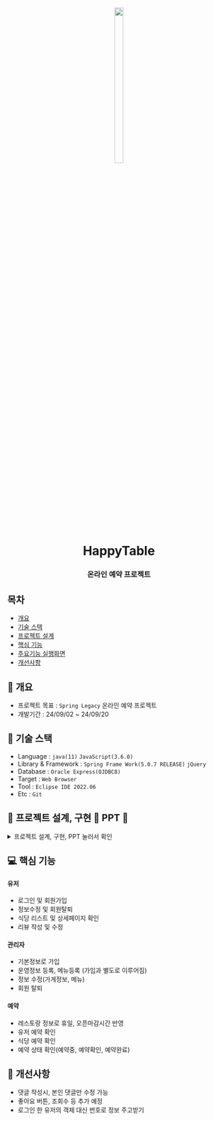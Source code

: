<h1 align='center'> <img src="https://github.com/user-attachments/assets/37e695aa-3dbb-4cde-9514-0f24851a87d6" width="20%" height="30%"> </h1>



<h1  align='center'>HappyTable</h1>
<h3 align='center'> 온라인 예약 프로젝트 </h3>



## 목차
- [개요](https://github.com//poty7877/SpringProject#-개요)
- [기술 스택](https://github.com//poty7877/SpringProject#-기술-스택)
- [프로젝트 설계](https://github.com//poty7877/SpringProject#프로젝트-설계)
- [핵심 기능](https://github.com//poty7877/SpringProject#-핵심-기능)
- [주요기능 실행화면](https://github.com//poty7877/SpringProject#-주요기능-실행화면)
- [개선사항](https://github.com//poty7877/SpringProject#-개선사항)
  


## 🚩 개요
- 프로젝트 목표 : `Spring Legacy` 온라인 예약 프로젝트
- 개발기간 : 24/09/02 ~ 24/09/20



## 🔧 기술 스택
- Language : `java(11)` `JavaScript(3.6.0)`
- Library & Framework : `Spring Frame Work(5.0.7 RELEASE)` `jQuery`
- Database : `Oracle Express(OJDBC8)`
- Target : `Web Browser`
- Tool : `Eclipse IDE 2022.06`
- Etc : `Git`

## 👾 프로젝트 설계, 구현 📂 PPT 📂

<details><summary>프로젝트 설계, 구현, PPT 눌러서 확인</summary>   
<div align="center">   

![image](https://github.com/user-attachments/assets/83a867f2-3300-4a24-a799-dc80444bb606)
![image](https://github.com/user-attachments/assets/bd08a1f6-96c8-480d-9d60-b600cf1cd990)
![image](https://github.com/user-attachments/assets/1e00026b-f50b-4de1-a1cb-2093669dcc23)
![image](https://github.com/user-attachments/assets/93b6e6d1-2f2f-46aa-b744-942c18f75be2)
![image](https://github.com/user-attachments/assets/0d27e29f-83c2-4279-a7a9-39e13833a00c)
![image](https://github.com/user-attachments/assets/b39ddf28-4687-4c03-a680-b87baf14ebf6)
![image](https://github.com/user-attachments/assets/459f17bd-d4d7-4888-ada4-7aaeee346b6d)
![image](https://github.com/user-attachments/assets/9f35a4d2-08ed-48eb-911b-c184225b41ac)
![image](https://github.com/user-attachments/assets/13d30aa8-29bc-4896-9089-929746000c9e)
![image](https://github.com/user-attachments/assets/db902e1c-1931-4f31-8f75-647bec0cd13f)
![image](https://github.com/user-attachments/assets/462eedd7-ae63-4411-9a61-5645bbda1ec2)
![image](https://github.com/user-attachments/assets/8f5d9ca3-d785-413d-9104-3e095f834918)
![image](https://github.com/user-attachments/assets/0d4f25f8-943d-43ae-9855-9da72c123815)
![image](https://github.com/user-attachments/assets/b9abf2ba-79e3-470d-87c8-0d3bee26c4c8)
![image](https://github.com/user-attachments/assets/596b6c81-7288-4d23-9f3e-27e47baf1b7a)
![image](https://github.com/user-attachments/assets/c92f5341-4c61-434f-b5ce-566ccd6590b7)
![image](https://github.com/user-attachments/assets/009d9191-7dc7-4993-8568-6f89b70aed74)
![image](https://github.com/user-attachments/assets/5c616f4f-d101-458d-9f74-44c08fbf1938)
![image](https://github.com/user-attachments/assets/f765d875-b3f7-4689-9be2-619323908828)
![image](https://github.com/user-attachments/assets/ed227248-15b6-4a09-8937-49bedcc77ff9)
![image](https://github.com/user-attachments/assets/b0e718c3-e90e-4093-9929-af6878d5a591)
![image](https://github.com/user-attachments/assets/18ac5308-a28d-460e-98d1-3718acb5fd13)
![image](https://github.com/user-attachments/assets/be040404-4401-4a37-a21e-e3a84ca41312)
![image](https://github.com/user-attachments/assets/448da77c-77fc-4c4e-b9bf-88bb60d0fa1d)
![image](https://github.com/user-attachments/assets/1d2319e2-c7d6-47b4-9ea1-04e87395d8bd)
![image](https://github.com/user-attachments/assets/e7cf0aab-d5b0-49a8-ac77-5f898463cca9)
![image](https://github.com/user-attachments/assets/e7c741c9-b9a1-423c-a9a1-47797eaf1080)
![image](https://github.com/user-attachments/assets/41fa782f-bd3b-4f5d-8d69-56f1d3ed8ab7)
![image](https://github.com/user-attachments/assets/92dbfa94-16b7-47d4-b1fa-ed5a24b36f6d)
![image](https://github.com/user-attachments/assets/d25dae2a-89fa-44da-a561-ac86d349b540)
![image](https://github.com/user-attachments/assets/57a9bd6e-4fd9-4e18-9bb7-fafd0747a4bc)
![image](https://github.com/user-attachments/assets/159c6881-fc01-4fc6-8575-7d0db5f98f50)
![image](https://github.com/user-attachments/assets/2c6b6dd9-6a67-47da-8c29-ef4a144f393d)
![image](https://github.com/user-attachments/assets/53e4ec9b-8ade-4923-b187-e92952cecbf1)









</div>            
</details>

## 💻 핵심 기능



#### 유저
- 로그인 및 회원가입
- 정보수정 및 회원탈퇴
- 식당 리스트 및 상세페이지 확인
- 리뷰 작성 및 수정

#### 관리자
- 기본정보로 가입
- 운영정보 등록, 메뉴등록 (가입과 별도로 이루어짐) 
- 정보 수정(가게정보, 메뉴)
- 회원 탈퇴 

#### 예약
- 레스토랑 정보로 휴일, 오픈마감시간 반영
- 유저 예약 확인
- 식당 예약 확인
- 예약 상태 확인(예약중, 예약확인, 예약완료)

<!--## 🎇 주요기능 실행화면

<details>
<summary> 실행화면 1 눌러서 확인</summary>



</details>

<details>
<summary> 실행화면 2 눌러서 확인</summary>-->



</details>


## 🌄 개선사항
- 댓글 작성시, 본인 댓글만 수정 가능
- 좋아요 버튼, 조회수 등 추가 예정
- 로그인 한 유저의 객체 대신 번호로 정보 주고받기 
